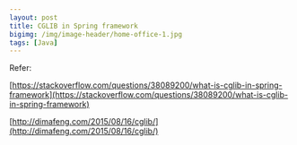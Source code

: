 ```yaml
---
layout: post
title: CGLIB in Spring framework
bigimg: /img/image-header/home-office-1.jpg
tags: [Java]
---
```





Refer:

[https://stackoverflow.com/questions/38089200/what-is-cglib-in-spring-framework](https://stackoverflow.com/questions/38089200/what-is-cglib-in-spring-framework)

[http://dimafeng.com/2015/08/16/cglib/](http://dimafeng.com/2015/08/16/cglib/)
    